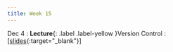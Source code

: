 ```yaml
---
title: Week 15
---
```


Dec 4
: **Lecture**{: .label .label-yellow }Version Control
  : \[[slides](https://docs.google.com/presentation/d/10CwPOJLeApmlQPsc9cEZhIIiH4zsdL2RwfGs7wz5Wfg){:target="_blank"}\]
